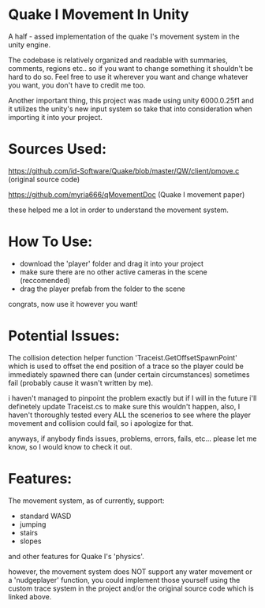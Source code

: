 # Quake I Movement In Unity
A half - assed implementation of the quake I's movement system in the unity engine.

The codebase is relatively organized and readable with summaries, comments, regions etc.. so if you want to change something it shouldn't be hard to do so.
Feel free to use it wherever you want and change whatever you want, you don't have to credit me too.

Another important thing, this project was made using unity 6000.0.25f1 and it utilizes the unity's new input system so take that into consideration when importing it into your project.

# Sources Used:

https://github.com/id-Software/Quake/blob/master/QW/client/pmove.c (original source code)

https://github.com/myria666/qMovementDoc (Quake I movement paper)

these helped me a lot in order to understand the movement system.


# How To Use:

- download the 'player' folder and drag it into your project
- make sure there are no other active cameras in the scene (reccomended)
- drag the player prefab from the folder to the scene

congrats, now use it however you want!


# Potential Issues:

The collision detection helper function 'Traceist.GetOffsetSpawnPoint' which is used to offset the end position 
of a trace so the player could be immediately spawned there can (under certain circumstances) sometimes fail (probably cause it wasn't written by me).

i haven't managed to pinpoint the problem exactly but if I will in the future i'll definetely update Traceist.cs to make sure this wouldn't happen,
also, I haven't thoroughly tested every ALL the scenerios to see where the player movement and collision could fail, so i apologize for that.

anyways, if anybody finds issues, problems, errors, fails, etc... please let me know, so I would know to check it out.


# Features:

The movement system, as of currently, support:

- standard WASD
- jumping
- stairs
- slopes

and other features for Quake I's 'physics'.

however, the movement system does NOT support any water movement or a 'nudgeplayer' function, you could implement those yourself using the custom trace system in the project and/or the original source code which is linked above.
